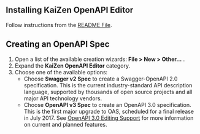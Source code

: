 ## Installing KaiZen OpenAPI Editor
Follow instructions from the [README File](https://github.com/RepreZen/KaiZen-OpenAPI-Editor#user-content-installing-kaizen-openapi-editor).

## Creating an OpenAPI Spec
1. Open a list of the available creation wizards: **File > New > Other...** .
2. Expand the **KaiZen OpenAPI Editor** category.
3. Choose one of the available options:
    * Choose **Swagger v2 Spec** to create a Swagger-OpenAPI 2.0 specification. This is the current industry-standard API description language, supported by thousands of open source projects and all major API technology vendors. 
    * Choose **OpenAPI v3 Spec** to create an OpenAPI 3.0 specification. This is the first major upgrade to OAS, scheduled for a final release in July 2017. See [OpenAPI 3.0 Editing Support](OPEN_API_V3_SUPPORT.md) for more information on current and planned features.
    


